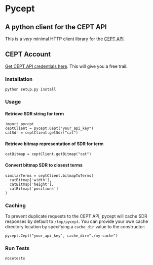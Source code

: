 # Pycept

## A python client for the CEPT API

This is a *very* minimal HTTP client library for the [CEPT API](http://www.cortical.io/developers_apidocumentation.html).

## CEPT Account

[Get CEPT API credentials here](http://www.cortical.io/developers_apikey.html). This will give you a free trail.

### Installation

    python setup.py install

### Usage

#### Retrieve SDR string for term

    import pycept
    ceptClient = pycept.Cept("your_api_key")
    catSdr = ceptClient.getSdr("cat")

#### Retrieve bitmap representation of SDR for term

    catBitmap = ceptClient.getBitmap("cat")

#### Convert bitmap SDR to closest terms

    similarTerms = ceptClient.bitmapToTerms(
      catBitmap['width'], 
      catBitmap['height'], 
      catBitmap['positions']
    )

### Caching

To prevent duplicate requests to the CEPT API, pycept will cache SDR responses by default to `/tmp/pycept`. You can provide your own cache directory location by specifying a `cache_dir` value to the constructor:

    pycept.Cept("your_api_key", cache_dir="./my-cache")

### Run Tests

    nosetests
